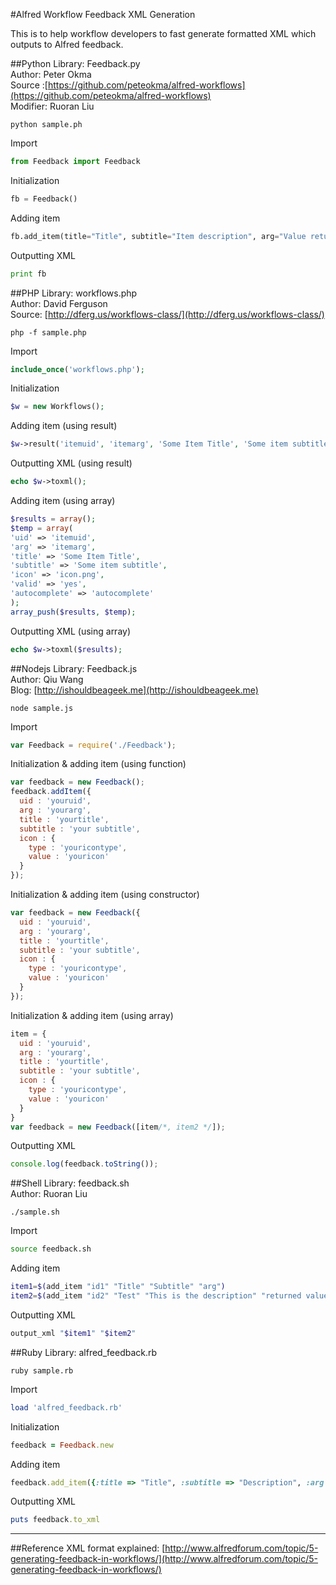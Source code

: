 #Alfred Workflow Feedback XML Generation

This is to help workflow developers to fast generate formatted XML which outputs to Alfred feedback.

##Python
Library: Feedback.py  
Author: Peter Okma  
Source :[https://github.com/peteokma/alfred-workflows](https://github.com/peteokma/alfred-workflows)  
Modifier: Ruoran Liu

`python sample.ph`

Import  
```python
from Feedback import Feedback
```

Initialization  
```python
fb = Feedback()
```

Adding item  
```python
fb.add_item(title="Title", subtitle="Item description", arg="Value return to workflow", valid="yes", autocomplete="Description", icon="public.jpeg", filetype="file", icontype="filetype")
```

Outputting XML  
```python
print fb
```

##PHP
Library: workflows.php  
Author: David Ferguson  
Source: [http://dferg.us/workflows-class/](http://dferg.us/workflows-class/)

`php -f sample.php`

Import  
```php
include_once('workflows.php');
```

Initialization  
```php
$w = new Workflows();
```

Adding item (using result)  
```php
$w->result('itemuid', 'itemarg', 'Some Item Title', 'Some item subtitle', 'icon.png', 'yes', 'autocomplete');
```

Outputting XML (using result)  
```php
echo $w->toxml();
```

Adding item (using array)  
```php
$results = array();
$temp = array(
'uid' => 'itemuid',
'arg' => 'itemarg',
'title' => 'Some Item Title',
'subtitle' => 'Some item subtitle',
'icon' => 'icon.png',
'valid' => 'yes',
'autocomplete' => 'autocomplete'
);
array_push($results, $temp);
```

Outputting XML (using array)  
```php
echo $w->toxml($results);
```

##Nodejs
Library: Feedback.js  
Author: Qiu Wang  
Blog: [http://ishouldbeageek.me](http://ishouldbeageek.me)

`node sample.js`

Import  
```javascript
var Feedback = require('./Feedback');
```

Initialization & adding item (using function)  
```javascript
var feedback = new Feedback();
feedback.addItem({ 
  uid : 'youruid', 
  arg : 'yourarg', 
  title : 'yourtitle',
  subtitle : 'your subtitle',
  icon : {
    type : 'youricontype',
    value : 'youricon'
  }
});
```

Initialization & adding item (using constructor)  
```javascript
var feedback = new Feedback({ 
  uid : 'youruid', 
  arg : 'yourarg', 
  title : 'yourtitle',
  subtitle : 'your subtitle',
  icon : {
    type : 'youricontype',
    value : 'youricon'
  }
});
```

Initialization & adding item (using array)  
```javascript
item = { 
  uid : 'youruid', 
  arg : 'yourarg', 
  title : 'yourtitle',
  subtitle : 'your subtitle',
  icon : {
    type : 'youricontype',
    value : 'youricon'
  }
}
var feedback = new Feedback([item/*, item2 */]);
```

Outputting XML  
```javascript
console.log(feedback.toString());
```

##Shell
Library: feedback.sh  
Author: Ruoran Liu

`./sample.sh`

Import  
```sh
source feedback.sh
```

Adding item  
```sh
item1=$(add_item "id1" "Title" "Subtitle" "arg")
item2=$(add_item "id2" "Test" "This is the description" "returned value" "yes" "autocomplete" "public.jpeg" "file" "filetype")
```

Outputting XML  
```sh
output_xml "$item1" "$item2"
```
##Ruby
Library: alfred_feedback.rb

`ruby sample.rb`

Import  
```ruby
load 'alfred_feedback.rb'
```

Initialization  
```ruby
feedback = Feedback.new
```

Adding item  
```ruby
feedback.add_item({:title => "Title", :subtitle => "Description", :arg => "Value", :uid => "ID", :icon => {:type => "filetype", :name => "public.jpeg"}})
```

Outputting XML
```ruby
puts feedback.to_xml
```

---
##Reference
XML format explained: [http://www.alfredforum.com/topic/5-generating-feedback-in-workflows/](http://www.alfredforum.com/topic/5-generating-feedback-in-workflows/)
